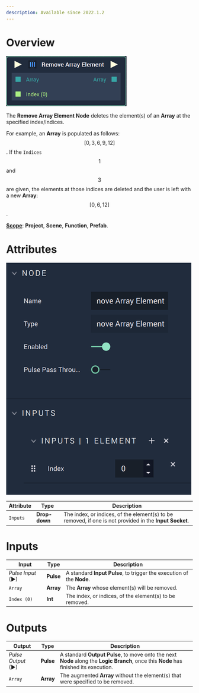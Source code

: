 ```yaml
---
description: Available since 2022.1.2
---
```


# Overview

![The Remove Array Element Node.](../../.gitbook/assets/removearrayelementnode.png)

The **Remove Array Element Node** deletes the element(s) of an **Array** at the specified index/indices. 

For example, an **Array** is populated as follows: $$[0,3,6,9,12]$$. If the `Indices` $$1$$ and $$3$$ are given, the elements at those indices are deleted and the user is left with a new **Array**: $$[0,6,12]$$. 

[**Scope**](../overview.md#scopes): **Project**, **Scene**, **Function**, **Prefab**.

# Attributes

![The Remove Array Element Node Attributes.](../../.gitbook/assets/removearrayelementattributes.png)

|Attribute|Type|Description|
|---|---|---|
|`Inputs`|**Drop-down**|The index, or indices, of the element(s) to be removed, if one is not provided in the **Input Socket**.|


# Inputs

|Input|Type|Description|
|---|---|---|
|*Pulse Input* (►)|**Pulse**|A standard **Input Pulse**, to trigger the execution of the **Node**.|
|`Array`|**Array**|The **Array** whose element(s) will be removed.|
|`Index (0)`|**Int**|The index, or indices, of the element(s) to be removed.|


# Outputs

|Output|Type|Description|
|---|---|---|
|*Pulse Output* (►)|**Pulse**|A standard **Output Pulse**, to move onto the next **Node** along the **Logic Branch**, once this **Node** has finished its execution.|
|`Array`|**Array**|The augmented **Array** without the element(s) that were specified to be removed.|

